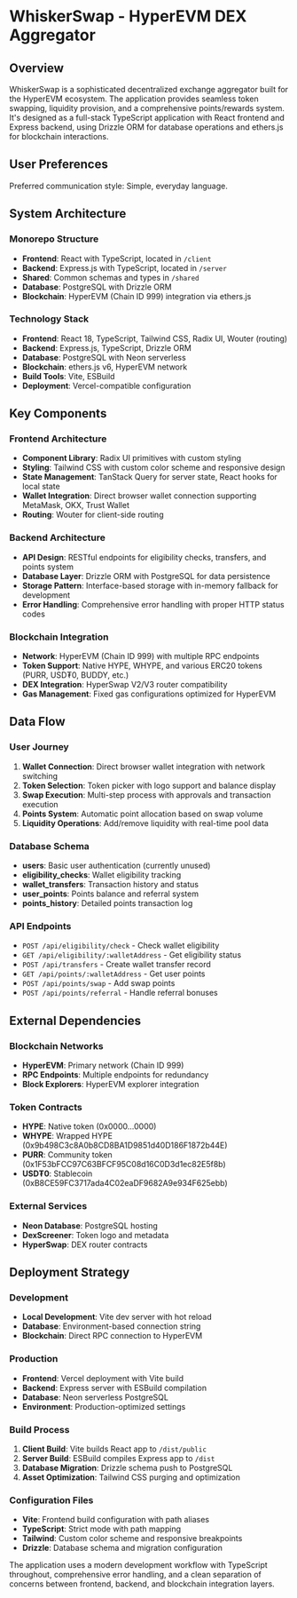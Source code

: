 # WhiskerSwap - HyperEVM DEX Aggregator

## Overview

WhiskerSwap is a sophisticated decentralized exchange aggregator built for the HyperEVM ecosystem. The application provides seamless token swapping, liquidity provision, and a comprehensive points/rewards system. It's designed as a full-stack TypeScript application with React frontend and Express backend, using Drizzle ORM for database operations and ethers.js for blockchain interactions.

## User Preferences

Preferred communication style: Simple, everyday language.

## System Architecture

### Monorepo Structure
- **Frontend**: React with TypeScript, located in `/client`
- **Backend**: Express.js with TypeScript, located in `/server`
- **Shared**: Common schemas and types in `/shared`
- **Database**: PostgreSQL with Drizzle ORM
- **Blockchain**: HyperEVM (Chain ID 999) integration via ethers.js

### Technology Stack
- **Frontend**: React 18, TypeScript, Tailwind CSS, Radix UI, Wouter (routing)
- **Backend**: Express.js, TypeScript, Drizzle ORM
- **Database**: PostgreSQL with Neon serverless
- **Blockchain**: ethers.js v6, HyperEVM network
- **Build Tools**: Vite, ESBuild
- **Deployment**: Vercel-compatible configuration

## Key Components

### Frontend Architecture
- **Component Library**: Radix UI primitives with custom styling
- **Styling**: Tailwind CSS with custom color scheme and responsive design
- **State Management**: TanStack Query for server state, React hooks for local state
- **Wallet Integration**: Direct browser wallet connection supporting MetaMask, OKX, Trust Wallet
- **Routing**: Wouter for client-side routing

### Backend Architecture
- **API Design**: RESTful endpoints for eligibility checks, transfers, and points system
- **Database Layer**: Drizzle ORM with PostgreSQL for data persistence
- **Storage Pattern**: Interface-based storage with in-memory fallback for development
- **Error Handling**: Comprehensive error handling with proper HTTP status codes

### Blockchain Integration
- **Network**: HyperEVM (Chain ID 999) with multiple RPC endpoints
- **Token Support**: Native HYPE, WHYPE, and various ERC20 tokens (PURR, USD₮0, BUDDY, etc.)
- **DEX Integration**: HyperSwap V2/V3 router compatibility
- **Gas Management**: Fixed gas configurations optimized for HyperEVM

## Data Flow

### User Journey
1. **Wallet Connection**: Direct browser wallet integration with network switching
2. **Token Selection**: Token picker with logo support and balance display
3. **Swap Execution**: Multi-step process with approvals and transaction execution
4. **Points System**: Automatic point allocation based on swap volume
5. **Liquidity Operations**: Add/remove liquidity with real-time pool data

### Database Schema
- **users**: Basic user authentication (currently unused)
- **eligibility_checks**: Wallet eligibility tracking
- **wallet_transfers**: Transaction history and status
- **user_points**: Points balance and referral system
- **points_history**: Detailed points transaction log

### API Endpoints
- `POST /api/eligibility/check` - Check wallet eligibility
- `GET /api/eligibility/:walletAddress` - Get eligibility status
- `POST /api/transfers` - Create wallet transfer record
- `GET /api/points/:walletAddress` - Get user points
- `POST /api/points/swap` - Add swap points
- `POST /api/points/referral` - Handle referral bonuses

## External Dependencies

### Blockchain Networks
- **HyperEVM**: Primary network (Chain ID 999)
- **RPC Endpoints**: Multiple endpoints for redundancy
- **Block Explorers**: HyperEVM explorer integration

### Token Contracts
- **HYPE**: Native token (0x0000...0000)
- **WHYPE**: Wrapped HYPE (0x9b498C3c8A0b8CD8BA1D9851d40D186F1872b44E)
- **PURR**: Community token (0x1F53bFCC97C63BFCF95C08d16C0D3d1ec82E5f8b)
- **USD₮0**: Stablecoin (0xB8CE59FC3717ada4C02eaDF9682A9e934F625ebb)

### External Services
- **Neon Database**: PostgreSQL hosting
- **DexScreener**: Token logo and metadata
- **HyperSwap**: DEX router contracts

## Deployment Strategy

### Development
- **Local Development**: Vite dev server with hot reload
- **Database**: Environment-based connection string
- **Blockchain**: Direct RPC connection to HyperEVM

### Production
- **Frontend**: Vercel deployment with Vite build
- **Backend**: Express server with ESBuild compilation
- **Database**: Neon serverless PostgreSQL
- **Environment**: Production-optimized settings

### Build Process
1. **Client Build**: Vite builds React app to `/dist/public`
2. **Server Build**: ESBuild compiles Express app to `/dist`
3. **Database Migration**: Drizzle schema push to PostgreSQL
4. **Asset Optimization**: Tailwind CSS purging and optimization

### Configuration Files
- **Vite**: Frontend build configuration with path aliases
- **TypeScript**: Strict mode with path mapping
- **Tailwind**: Custom color scheme and responsive breakpoints
- **Drizzle**: Database schema and migration configuration

The application uses a modern development workflow with TypeScript throughout, comprehensive error handling, and a clean separation of concerns between frontend, backend, and blockchain integration layers.